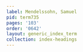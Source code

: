 ```yaml
---
label: Mendelssohn, Samuel
pid: term735
pages: '103'
order: '0642'
layout: generic_index_term
collection: index-headings
---
```

